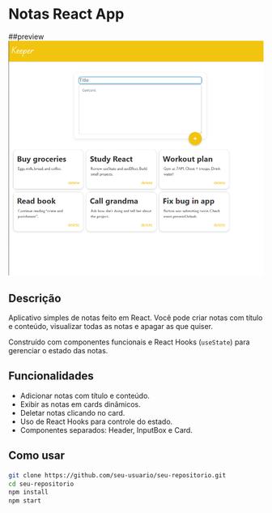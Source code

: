 # Notas React App

##preview
![Notes-App-React](public/image.png) 

## Descrição

Aplicativo simples de notas feito em React. Você pode criar notas com título e conteúdo, visualizar todas as notas e apagar as que quiser.

Construído com componentes funcionais e React Hooks (`useState`) para gerenciar o estado das notas.

## Funcionalidades

- Adicionar notas com título e conteúdo.
- Exibir as notas em cards dinâmicos.
- Deletar notas clicando no card.
- Uso de React Hooks para controle do estado.
- Componentes separados: Header, InputBox e Card.

## Como usar

```bash
git clone https://github.com/seu-usuario/seu-repositorio.git
cd seu-repositorio
npm install
npm start
